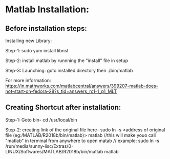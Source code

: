 Matlab Installation:
====================

Before installation steps:
--------------------------
Installing new Library:

Step-1:
    sudo yum install libnsl

Step-2:
    install matlab by runnning the "install" file in setup
    
Step-3:
    Launching:
        goto installed directory then ./bin/matlab

        
For more information: https://in.mathworks.com/matlabcentral/answers/399207-matlab-does-not-start-on-fedora-28?s_tid=answers_rc1-1_p1_MLT

Creating Shortcut after installation:
-------------------------------------
Step-1:
    Goto bin-
    cd /usr/local/bin
    
Step-2:
    creating link of the original file here-
    sudo ln -s <address of original file (eg:/MATLAB/R2018b/bin/matlab)> matlab
    //this will make youo call "matlab" in terminal from anywhere to open matab
    // example: sudo ln -s /run/media/sunny-iisc/Extras/0-LINUX/Softwares/MATLAB/R2018b/bin/matlab matlab

